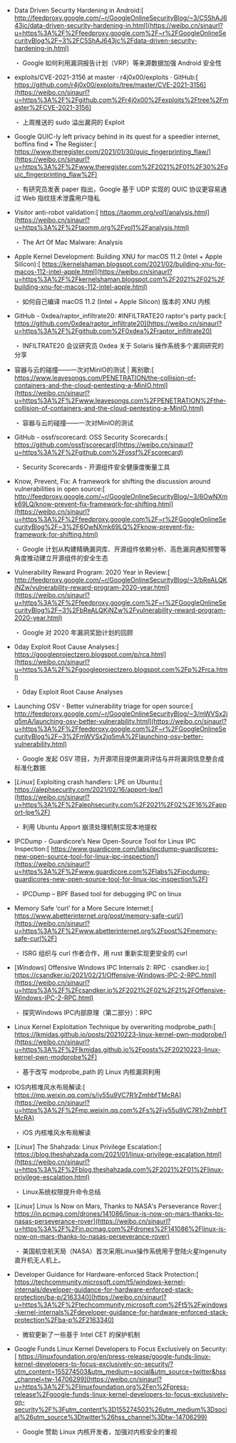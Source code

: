 * Data Driven Security Hardening in Android:[
  http://feedproxy.google.com/~r/GoogleOnlineSecurityBlog/~3/C5ShAJ643jc/data-driven-security-hardening-in.html](https://weibo.cn/sinaurl?u=https%3A%2F%2Ffeedproxy.google.com%2F~r%2FGoogleOnlineSecurityBlog%2F~3%2FC5ShAJ643jc%2Fdata-driven-security-hardening-in.html)

  ・ Google 如何利用漏洞报告计划（VRP）等来源数据加强 Android 安全性

* exploits/CVE-2021-3156 at master · r4j0x00/exploits · GitHub:[
  https://github.com/r4j0x00/exploits/tree/master/CVE-2021-3156](https://weibo.cn/sinaurl?u=https%3A%2F%2Fgithub.com%2Fr4j0x00%2Fexploits%2Ftree%2Fmaster%2FCVE-2021-3156)

  ・ 上周推送的 sudo 溢出漏洞的 Exploit 

* Google QUIC-ly left privacy behind in its quest for a speedier internet, boffins find • The Register:[
  https://www.theregister.com/2021/01/30/quic_fingerprinting_flaw/](https://weibo.cn/sinaurl?u=https%3A%2F%2Fwww.theregister.com%2F2021%2F01%2F30%2Fquic_fingerprinting_flaw%2F)

  ・ 有研究员发表 paper 指出，Google 基于 UDP 实现的 QUIC 协议更容易通过 Web 指纹技术泄露用户隐私

* Visitor anti-robot validation:[
  https://taomm.org/vol1/analysis.html](https://weibo.cn/sinaurl?u=https%3A%2F%2Ftaomm.org%2Fvol1%2Fanalysis.html)

  ・ The Art Of Mac Malware: Analysis

* Apple Kernel Development: Building XNU for macOS 11.2 (Intel + Apple Silicon):[
  https://kernelshaman.blogspot.com/2021/02/building-xnu-for-macos-112-intel-apple.html](https://weibo.cn/sinaurl?u=https%3A%2F%2Fkernelshaman.blogspot.com%2F2021%2F02%2Fbuilding-xnu-for-macos-112-intel-apple.html)

  ・ 如何自己编译 macOS 11.2 (Intel + Apple Silicon) 版本的 XNU 内核

* GitHub - 0xdea/raptor_infiltrate20: #INFILTRATE20 raptor's party pack:[
  https://github.com/0xdea/raptor_infiltrate20](https://weibo.cn/sinaurl?u=https%3A%2F%2Fgithub.com%2F0xdea%2Fraptor_infiltrate20)

  ・ INFILTRATE20 会议研究员 0xdea 关于 Solaris 操作系统多个漏洞研究的分享

* 容器与云的碰撞——一次对MinIO的测试 | 离别歌:[
  https://www.leavesongs.com/PENETRATION/the-collision-of-containers-and-the-cloud-pentesting-a-MinIO.html](https://weibo.cn/sinaurl?u=https%3A%2F%2Fwww.leavesongs.com%2FPENETRATION%2Fthe-collision-of-containers-and-the-cloud-pentesting-a-MinIO.html)

  ・ 容器与云的碰撞——一次对MinIO的测试

* GitHub - ossf/scorecard: OSS Security Scorecards:[
  https://github.com/ossf/scorecard](https://weibo.cn/sinaurl?u=https%3A%2F%2Fgithub.com%2Fossf%2Fscorecard)

  ・ Security Scorecards - 开源组件安全健康度衡量工具

* Know, Prevent, Fix: A framework for shifting the discussion around vulnerabilities in open source:[
  http://feedproxy.google.com/~r/GoogleOnlineSecurityBlog/~3/6OwNXmk69LQ/know-prevent-fix-framework-for-shifting.html](https://weibo.cn/sinaurl?u=https%3A%2F%2Ffeedproxy.google.com%2F~r%2FGoogleOnlineSecurityBlog%2F~3%2F6OwNXmk69LQ%2Fknow-prevent-fix-framework-for-shifting.html)

  ・ Google 计划从构建精确漏洞库、开源组件依赖分析、高危漏洞通知预警等角度推动建立开源组件的安全生态

* Vulnerability Reward Program: 2020 Year in Review:[
  http://feedproxy.google.com/~r/GoogleOnlineSecurityBlog/~3/bReALQKjNZw/vulnerability-reward-program-2020-year.html](https://weibo.cn/sinaurl?u=https%3A%2F%2Ffeedproxy.google.com%2F~r%2FGoogleOnlineSecurityBlog%2F~3%2FbReALQKjNZw%2Fvulnerability-reward-program-2020-year.html)

  ・ Google 对 2020 年漏洞奖励计划的回顾

* 0day Exploit Root Cause Analyses:[
  https://googleprojectzero.blogspot.com/p/rca.html](https://weibo.cn/sinaurl?u=https%3A%2F%2Fgoogleprojectzero.blogspot.com%2Fp%2Frca.html)

  ・ 0day Exploit Root Cause Analyses

* Launching OSV - Better vulnerability triage for open source:[
  http://feedproxy.google.com/~r/GoogleOnlineSecurityBlog/~3/mWVSx2jq5mA/launching-osv-better-vulnerability.html](https://weibo.cn/sinaurl?u=https%3A%2F%2Ffeedproxy.google.com%2F~r%2FGoogleOnlineSecurityBlog%2F~3%2FmWVSx2jq5mA%2Flaunching-osv-better-vulnerability.html)

  ・ Google 发起 OSV 项目，为开源项目提供漏洞评估与并将漏洞信息整合成标准化数据

* [*Linux*] Exploiting crash handlers: LPE on Ubuntu:[
  https://alephsecurity.com/2021/02/16/apport-lpe/](https://weibo.cn/sinaurl?u=https%3A%2F%2Falephsecurity.com%2F2021%2F02%2F16%2Fapport-lpe%2F)

  ・ 利用 Ubuntu Apport 崩溃处理机制实现本地提权

* IPCDump - Guardicore’s New Open-Source Tool for Linux IPC Inspection:[
  https://www.guardicore.com/labs/ipcdump-guardicores-new-open-source-tool-for-linux-ipc-inspection/](https://weibo.cn/sinaurl?u=https%3A%2F%2Fwww.guardicore.com%2Flabs%2Fipcdump-guardicores-new-open-source-tool-for-linux-ipc-inspection%2F)

  ・ IPCDump – BPF Based tool for debugging IPC on linux

* Memory Safe ‘curl’ for a More Secure Internet:[
  https://www.abetterinternet.org/post/memory-safe-curl/](https://weibo.cn/sinaurl?u=https%3A%2F%2Fwww.abetterinternet.org%2Fpost%2Fmemory-safe-curl%2F)

  ・ ISRG 组织与 curl 作者合作，用 rust 重新实现更安全的 curl

* [*Windows*] Offensive Windows IPC Internals 2: RPC · csandker.io:[
  https://csandker.io/2021/02/21/Offensive-Windows-IPC-2-RPC.html](https://weibo.cn/sinaurl?u=https%3A%2F%2Fcsandker.io%2F2021%2F02%2F21%2FOffensive-Windows-IPC-2-RPC.html)

  ・ 探究Windows IPC内部原理（第二部分）：RPC

* Linux Kernel Exploitation Technique by overwriting modprobe_path:[
  https://lkmidas.github.io/posts/20210223-linux-kernel-pwn-modprobe/](https://weibo.cn/sinaurl?u=https%3A%2F%2Flkmidas.github.io%2Fposts%2F20210223-linux-kernel-pwn-modprobe%2F)

  ・ 基于改写 modprobe_path 的 Linux 内核漏洞利用

* IOS内核堆风水布局解读:[
  https://mp.weixin.qq.com/s/iv55u9VC7R1rZmhbfTMcRA](https://weibo.cn/sinaurl?u=https%3A%2F%2Fmp.weixin.qq.com%2Fs%2Fiv55u9VC7R1rZmhbfTMcRA)

  ・ iOS 内核堆风水布局解读

* [*Linux*] The Shahzada: Linux Privilege Escalation:[
  https://blog.theshahzada.com/2021/01/linux-privilege-escalation.html](https://weibo.cn/sinaurl?u=https%3A%2F%2Fblog.theshahzada.com%2F2021%2F01%2Flinux-privilege-escalation.html)

  ・ Linux系统权限提升命令总结

* [*Linux*] Linux Is Now on Mars, Thanks to NASA's Perseverance Rover:[
  https://in.pcmag.com/drones/141086/linux-is-now-on-mars-thanks-to-nasas-perseverance-rover](https://weibo.cn/sinaurl?u=https%3A%2F%2Fin.pcmag.com%2Fdrones%2F141086%2Flinux-is-now-on-mars-thanks-to-nasas-perseverance-rover)

  ・ 美国航空航天局（NASA）首次采用Linux操作系统用于登陆火星Ingenuity直升机无人机上。

* Developer Guidance for Hardware-enforced Stack Protection:[
  https://techcommunity.microsoft.com/t5/windows-kernel-internals/developer-guidance-for-hardware-enforced-stack-protection/ba-p/2163340](https://weibo.cn/sinaurl?u=https%3A%2F%2Ftechcommunity.microsoft.com%2Ft5%2Fwindows-kernel-internals%2Fdeveloper-guidance-for-hardware-enforced-stack-protection%2Fba-p%2F2163340)

  ・ 微软更新了一些基于 Intel CET 的保护机制

* Google Funds Linux Kernel Developers to Focus Exclusively on Security:[
  https://linuxfoundation.org/en/press-release/google-funds-linux-kernel-developers-to-focus-exclusively-on-security/?utm_content=155274503&utm_medium=social&utm_source=twitter&hss_channel=tw-14706299](https://weibo.cn/sinaurl?u=https%3A%2F%2Flinuxfoundation.org%2Fen%2Fpress-release%2Fgoogle-funds-linux-kernel-developers-to-focus-exclusively-on-security%2F%3Futm_content%3D155274503%26utm_medium%3Dsocial%26utm_source%3Dtwitter%26hss_channel%3Dtw-14706299)

  ・ Google 赞助 Linux 内核开发者，加强对内核安全的重视

